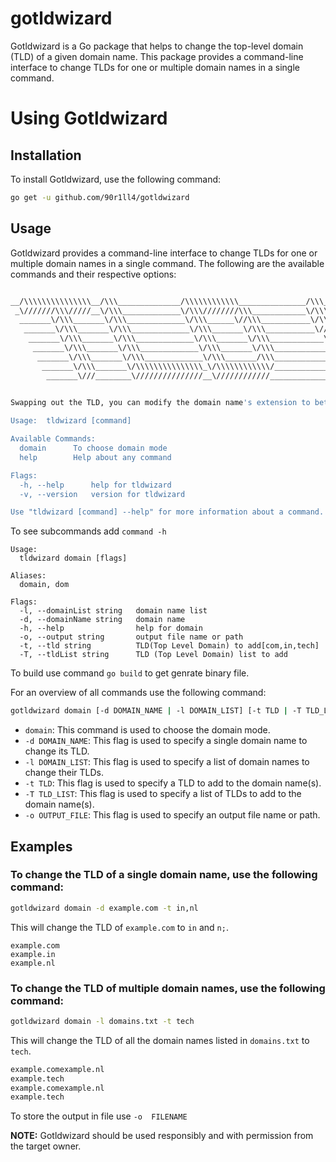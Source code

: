 # gotldwizard

Gotldwizard is a Go package that helps to change the top-level domain (TLD) of a given domain name. This package provides a command-line interface to change TLDs for one or multiple domain names in a single command.


# Using Gotldwizard

## Installation
To install Gotldwizard, use the following command:

```bash
go get -u github.com/90r1ll4/gotldwizard
```

## Usage

Gotldwizard provides a command-line interface to change TLDs for one or multiple domain names in a single command. The following are the available commands and their respective options:

```bash

__/\\\\\\\\\\\\\\\__/\\\______________/\\\\\\\\\\\\_______________/\\\______________/\\\__/\\\\\\\\\\\__/\\\\\\\\\\\\\\\_____/\\\\\\\\\_______/\\\\\\\\\______/\\\\\\\\\\\\____        
 _\///////\\\/////__\/\\\_____________\/\\\////////\\\____________\/\\\_____________\/\\\_\/////\\\///__\////////////\\\____/\\\\\\\\\\\\\___/\\\///////\\\___\/\\\////////\\\__       
  _______\/\\\_______\/\\\_____________\/\\\______\//\\\___________\/\\\_____________\/\\\_____\/\\\_______________/\\\/____/\\\/////////\\\_\/\\\_____\/\\\___\/\\\______\//\\\_      
   _______\/\\\_______\/\\\_____________\/\\\_______\/\\\___________\//\\\____/\\\____/\\\______\/\\\_____________/\\\/_____\/\\\_______\/\\\_\/\\\\\\\\\\\/____\/\\\_______\/\\\_     
    _______\/\\\_______\/\\\_____________\/\\\_______\/\\\____________\//\\\__/\\\\\__/\\\_______\/\\\___________/\\\/_______\/\\\\\\\\\\\\\\\_\/\\\//////\\\____\/\\\_______\/\\\_    
     _______\/\\\_______\/\\\_____________\/\\\_______\/\\\_____________\//\\\/\\\/\\\/\\\________\/\\\_________/\\\/_________\/\\\/////////\\\_\/\\\____\//\\\___\/\\\_______\/\\\_   
      _______\/\\\_______\/\\\_____________\/\\\_______/\\\_______________\//\\\\\\//\\\\\_________\/\\\_______/\\\/___________\/\\\_______\/\\\_\/\\\_____\//\\\__\/\\\_______/\\\__  
       _______\/\\\_______\/\\\\\\\\\\\\\\\_\/\\\\\\\\\\\\/_________________\//\\\__\//\\\_______/\\\\\\\\\\\__/\\\\\\\\\\\\\\\_\/\\\_______\/\\\_\/\\\______\//\\\_\/\\\\\\\\\\\\/___ 
        _______\///________\///////////////__\////////////____________________\///____\///_______\///////////__\///////////////__\///________\///__\///________\///__\////////////_____

                                                                                                                                             By:- Ashwin (@90r1ll4)
Swapping out the TLD, you can modify the domain name's extension to better suit your needs.

Usage:  tldwizard [command]

Available Commands:
  domain      To choose domain mode
  help        Help about any command

Flags:
  -h, --help      help for tldwizard
  -v, --version   version for tldwizard

Use "tldwizard [command] --help" for more information about a command.
```
To see subcommands add `command -h`

```
Usage:
  tldwizard domain [flags]

Aliases:
  domain, dom

Flags:
  -l, --domainList string   domain name list
  -d, --domainName string   domain name
  -h, --help                help for domain
  -o, --output string       output file name or path
  -t, --tld string          TLD(Top Level Domain) to add[com,in,tech]
  -T, --tldList string      TLD (Top Level Domain) list to add
```
To build use command `go build` to get genrate binary file.

For an overview of all commands use the following command:

```bash
gotldwizard domain [-d DOMAIN_NAME | -l DOMAIN_LIST] [-t TLD | -T TLD_LIST] [-o OUTPUT_FILE]

```

- `domain`: This command is used to choose the domain mode.
- `-d DOMAIN_NAME`: This flag is used to specify a single domain name to change its TLD.
- `-l DOMAIN_LIST`: This flag is used to specify a list of domain names to change their TLDs.
- `-t TLD`: This flag is used to specify a TLD to add to the domain name(s).
- `-T TLD_LIST`: This flag is used to specify a list of TLDs to add to the domain name(s).
- `-o OUTPUT_FILE`: This flag is used to specify an output file name or path.

## Examples
### To change the TLD of a single domain name, use the following command:



```bash
gotldwizard domain -d example.com -t in,nl

```
This will change the TLD of `example.com` to `in` and `n;`.
```
example.com
example.in
example.nl
```
### To change the TLD of multiple domain names, use the following command:

```bash
gotldwizard domain -l domains.txt -t tech
```
This will change the TLD of all the domain names listed in `domains.txt` to `tech`.
```bash
example.comexample.nl
example.tech
example.comexample.nl
example.tech

```

To store the output in file use `-o  FILENAME` 

**NOTE:** Gotldwizard should be used responsibly and with permission from the target owner.